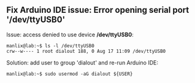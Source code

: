 ## Fix Arduino IDE issue: Error opening serial port '/dev/ttyUSB0'

Issue: access denied to use device **/dev/ttyUSB0**:
```
manlix@lab:~$ ls -l /dev/ttyUSB0 
crw--w---- 1 root dialout 188, 0 Aug 17 11:09 /dev/ttyUSB0
```

Solution: add user to group 'dialout' and re-run Arduino IDE:
```
manlix@lab:~$ sudo usermod -aG dialout ${USER}
```
